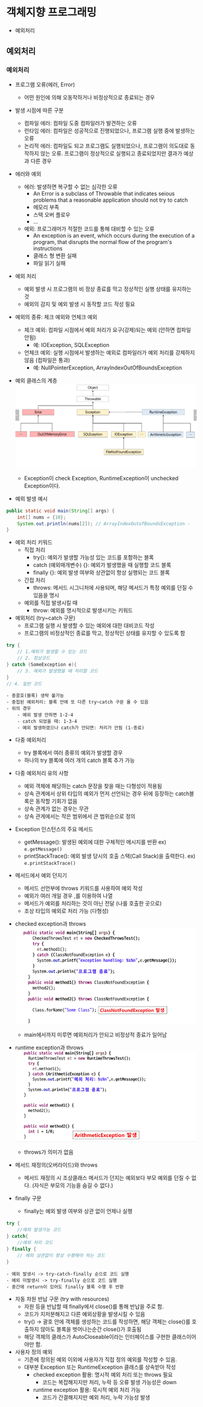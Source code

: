 # 객체지향 프로그래밍
- 예외처리
## 예외처리
### 예외처리
- 프로그램 오류(에러, Error)
    - 어떤 원인에 의해 오동작하거나 비정상적으로 종료되는 경우

- 발생 시점에 따른 구분
    - 컴파일 에러: 컴파일 도중 컴파일러가 발견하는 오류
    - 런타임 에러: 컴파일은 성공적으로 진행되었으나, 프로그램 실행 중에 발생하는 오류
    - 논리적 에러: 컴파일도 되고 프로그램도 실행되었으나, 프로그램이 의도대로 동작하지 않는 오류. 프로그램이 정상적으로 실행되고 종료되었지만 결과가 예상과 다른 경우
- 에러와 예외
    - 에러: 발생하면 복구할 수 없는 심각한 오류
       - An Error is a subclass of Throwable that indicates seious problems that a reasonable application should not try to catch
        - 메모리 부족
        - 스택 오버 플로우
        - ...
    - 예외: 프로그래머가 적절한 코드를 통해 대비할 수 있는 오류
        - An exception is an event, which occurs during the execution of a program, that disrupts the normal flow of the program's instructions
        - 클래스 형 변환 실패
        - 파일 읽기 실패
- 예외 처리
    - 예외 발생 시 프로그램의 비 정상 종료를 막고 정상적인 실행 상태를 유지하는 것
    - 예외의 감지 및 예외 발생 시 동작할 코드 작성 필요
- 예외의 종류: 체크 예외와 언체크 예외
    - 체크 예외: 컴파일 시점에서 예외 처리가 요구(강제)되는 예외 (안하면 컴파일 안됨)
        - 예: IOException, SQLException
    - 언체크 예외: 실행 시점에서 발생하는 예외로 컴파일러가 예외 처리를 강제하지 않음 (컴파일은 통과)
        - 예: NullPointerException, ArrayIndexOutOfBoundsException
- 예외 클래스의 계층
![image](./exception_class.PNG)
    - Exception이 check Exception, RuntimeException이 unchecked Exception이다.

- 예외 발생 예시

``` java
public static void main(String[] args) {
    int[] nums = {10};
    System.out.println(nums[2]); // ArrayIndexOutofBoundsException - 
}
```

- 예외 처리 키워드
    - 직접 처리
        - try{}: 예외가 발생할 가능성 있는 코드를 포함하는 블록
        - catch (예외매개변수) {}: 예외가 발생했을 때 실행할 코드 블록
        - finally {}: 예외 발생 여부와 상관없이 항상 실행되는 코드 블록
    - 간접 처리
        - throws: 메서드 시그니처에 사용되며, 해당 메서드가 특정 예외를 던질 수 있음을 명시
    - 예외를 직접 발생시킬 때
        - throw: 예외를 명시적으로 발생시키는 키워드
- 예외처리 (try~catch 구문)
    - 프로그램 실행 시 발생할 수 있는 예외에 대한 대비코드 작성
    - 프로그램의 비정상적인 종료를 막고, 정상적인 상태를 유지할 수 있도록 함

``` java
try {
    // 1.예외가 발생할 수 있는 코드
    // 2. 정상코드
} catch (SomeException e){
    // 3. 예외가 발생했을 때 처리할 코드
}
// 4. 일반 코드
```

    - 중괄호(블록) 생략 불가능
    - 중첩된 예외처리: 블록 안에 또 다른 try~catch 구문 올 수 있음
    - 위의 경우
        - 예외 발생 안하면 1-2-4
        - catch 되었을 때: 1-3-4
        - 예외 발생하였으나 catch가 안되면: 처리가 안됨 (1-종료)
    
- 다중 예외처리
    - try 블록에서 여러 종류의 예외가 발생할 경우
    - 하나의 try 블록에 여러 개의 catch 블록 추가 가능
- 다중 예외처리 유의 사항
    - 예외 객체에 해당하는 catch 문장을 찾을 때는 다형성이 적용됨
    - 상속 관계에서 상위 타입의 예외가 먼저 선언되는 경우 뒤에 등장하는 catch블록은 동작할 기회가 없음
    - 상속 관계가 없는 경우는 무관
    - 상속 관게에서는 작은 범위에서 큰 범위순으로 정의
- Exception 인스턴스의 주요 메서드
    - getMessage(): 발생된 예외에 대한 구체적인 메시지를 반환 ex) `e.getMessage()`
    - printStackTrace(): 예외 발생 당시의 호출 스택(Call Stack)을 출력한다. ex) `e.printStackTrace()`

- 메서드에서 예외 던지기
    - 메서드 선언부에 throws 키워드를 사용하여 예외 작성
    - 예외가 여러 개일 경우 ,를 이용하여 나열
    - 메서드가 예외를 처리하는 것이 아닌 전달 (나를 호출한 곳으로)
    - 조상 타입의 예외로 처리 가능 (다형성)
- checked exception과 throws
![image](./checked_exception_throws.PNG)
    - main에서까지 미루면 예외처리가 안되고 비정상적 종료가 일어남
- runtime exception과 throws
![image](./runtime_exception_throws.PNG)
    - throws가 의미가 없음
- 메서드 재정의(오버라이드)와 throws
    - 메서드 재정의 시 조상클래스 메서드가 던지는 예외보다 부모 예외를 던질 수 없다. (자식은 부모의 기능을 숨길 수 없다.)
- finally 구문
    - finally는 예외 발생 여부와 상관 없이 언제나 실행

``` java
try {
    //예외 발생가능 코드
} catch{
    //예외 처리 코드
} finally {
    // 예외 상관없이 항상 수행해야 하는 코드
}
``` 

    - 예외 발생시 -> try-catch-finally 순으로 코드 실행
    - 예외 미발생시 -> try-finally 순으로 코드 실행
    - 중간에 return이 있어도 finally 블록 수행 후 반환

- 자동 차원 반납 구문 (try with resources)
    - 자원 등을 반납할 때 finally에서 close()를 통해 반납을 주로 함.
    - 코드가 지저분해지고 다른 예외상황을 발생시킬 수 있음
    - try() -> 괄호 안에 객체를 생성하는 코드를 작성하면, 해당 객체는 close()를 호출하지 않아도 블록을 벗어나는순간 close()가 호출됨
    - 해당 객체의 클래스가 AutoCloseable이라는 인터페이스를 구현한 클래스이어야만 함.
- 사용자 정의 예외
    - 기존에 정의된 예외 이외에 사용자가 직접 정의 예외를 작성할 수 있음.
    - 대부분 Exception 또는 RuntimeException 클래스를 상속받아 작성
        - checked exception 활용: 명시적 예외 처리 또는 throws 필요
            - 코드는 복잡해지지만 처리, 누락 등 오류 발생 가능성은 down
        - runtime exception 활용: 묵시적 예외 처리 가능
            - 코드가 간결해지지만 예외 처리, 누락 가능성 발생